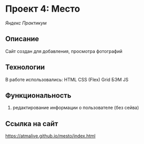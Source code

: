 # Проект 4: Место

*Яндекс Практикум*

## Описание
Сайт создан для добавления, просмотра фотографий

## Технологии
В работе использовались: HTML CSS (Flex) Grid БЭМ JS

## Функциональность
 1. редактирование информации о пользователе (без сейва)

## Ссылка на сайт
https://atmalive.github.io/mesto/index.html